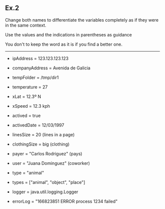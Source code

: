 ## Ex.2

Change both names to differentiate the variables completely as if they were in the same context.

Use the values and the indications in parentheses as guidance

You don't to keep the word as it is if you find a better one.

----
 
* ipAddress = 123.123.123.123
* companyAddress = Avenida de Galicia

* tempFolder = /tmp/dir1
* temperature = 27

* xLat = 12.3º N
* xSpeed = 12.3 kph

* actived = true
* activedDate = 12/03/1997

* linesSize = 20 (lines in a page)
* clothingSize = big (clothing)

* payer = "Carlos Rodriguez" (pays)
* user = "Juana Dominguez" (coworker)

* type = "animal"
* types = ["animal", "object", "place"]

* logger = java.util.logging.Logger
* errorLog = "166823851 ERROR process 1234 failed"
